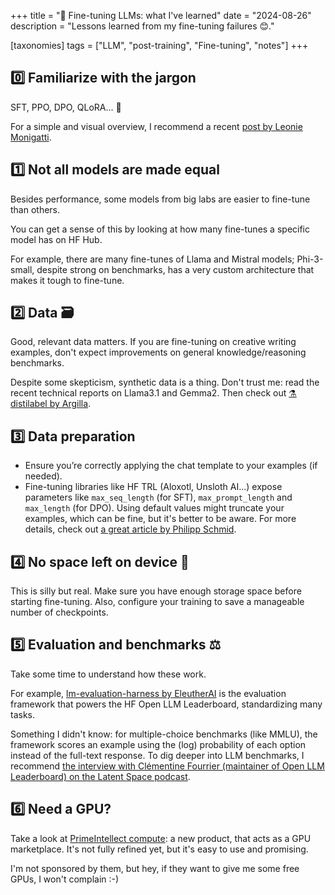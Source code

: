 +++
title = "📝 Fine-tuning LLMs: what I've learned"
date = "2024-08-26"
description = "Lessons learned from my fine-tuning failures 😊."

[taxonomies]
tags = ["LLM", "post-training", "Fine-tuning", "notes"]
+++

<!-- toc -->
## 0️⃣ Familiarize with the jargon
SFT, PPO, DPO, QLoRA... 🤯

For a simple and visual overview, I recommend a recent [post by Leonie Monigatti](https://www.linkedin.com/posts/804250ab_llm-fine-tuning-activity-7229073338042593280-i_1R).

## 1️⃣ Not all models are made equal
Besides performance, some models from big labs are easier to fine-tune than others.

You can get a sense of this by looking at how many fine-tunes a specific model has on HF Hub.

For example, there are many fine-tunes of Llama and Mistral models; Phi-3-small, despite strong on benchmarks, has a very custom architecture that makes it tough to fine-tune.

## 2️⃣ Data 🗃️
Good, relevant data matters. If you are fine-tuning on creative writing examples, don't expect improvements on general knowledge/reasoning benchmarks.

Despite some skepticism, synthetic data is a thing. Don't trust me: read the recent technical reports on Llama3.1 and Gemma2.
Then check out [⚗️ distilabel by Argilla](https://github.com/argilla-io/distilabel).

## 3️⃣ Data preparation
- Ensure you’re correctly applying the chat template to your examples (if needed).
- Fine-tuning libraries like HF TRL (Aloxotl, Unsloth AI...) expose parameters like `max_seq_length` (for SFT), `max_prompt_length` and `max_length` (for DPO). Using default values might truncate your examples, which can be fine, but it's better to be aware. For more details, check out [a great article by Philipp Schmid](https://www.philschmid.de/dpo-align-llms-in-2024-with-trl).

## 4️⃣ No space left on device 🛑
This is silly but real. Make sure you have enough storage space before starting fine-tuning. Also, configure your training to save a manageable number of checkpoints.

## 5️⃣ Evaluation and benchmarks ⚖️
Take some time to understand how these work.

For example, [lm-evaluation-harness by EleutherAI](https://github.com/EleutherAI/lm-evaluation-harness) is the evaluation framework that powers the HF Open LLM Leaderboard, standardizing many tasks.

Something I didn't know: for multiple-choice benchmarks (like MMLU), the framework scores an example using the (log) probability of each option instead of the full-text response. 
To dig deeper into LLM benchmarks, I recommend [the interview with Clémentine Fourrier (maintainer of Open LLM Leaderboard) on the Latent Space podcast](https://www.latent.space/p/benchmarks-201).

## 6️⃣ Need a GPU?
Take a look at [PrimeIntellect compute](https://www.primeintellect.ai/): a new product, that acts as a GPU marketplace. It's not fully refined yet, but it's easy to use and promising.

I'm not sponsored by them, but hey, if they want to give me some free GPUs, I won't complain :-)





